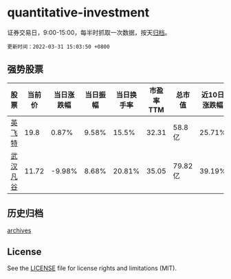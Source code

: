 # quantitative-investment

证券交易日，9:00-15:00，每半时抓取一次数据，按天[归档](archives)。

`更新时间：2022-03-31 15:03:50 +0800`

## 强势股票

|股票|当前价|当日涨跌幅|当日振幅|当日换手率|市盈率TTM|总市值|近10日涨跌幅|
|----|----|----|----|----|----|----|----|
|[英飞特](https://xueqiu.com/S/SZ300582)|19.8|0.87%|9.58%|15.5%|32.31|58.8亿|25.71%|
|[武汉凡谷](https://xueqiu.com/S/SZ002194)|11.72|-9.98%|8.68%|20.81%|35.05|79.82亿|39.19%|

## 历史归档

[archives](archives)

## License

See the [LICENSE](LICENSE) file for license rights and limitations (MIT).